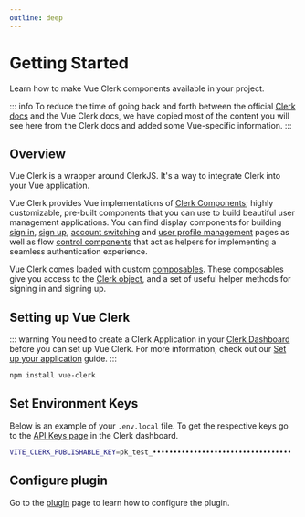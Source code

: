 ```yaml
---
outline: deep
---
```


# Getting Started

Learn how to make Vue Clerk components available in your project.

::: info
To reduce the time of going back and forth between the official [Clerk docs](https://clerk.com/docs) and the Vue Clerk docs, we have copied most of the content you will see here from the Clerk docs and added some Vue-specific information.
:::

## Overview

Vue Clerk is a wrapper around ClerkJS. It's a way to integrate Clerk into your Vue application.

Vue Clerk provides Vue implementations of [Clerk Components](https://clerk.com/components/sign-in); highly customizable, pre-built components that you can use to build beautiful user management applications. You can find display components for building [sign in](https://clerk.com/components/sign-in), [sign up](https://clerk.com/components/sign-up), [account switching](https://clerk.com/components/user-button) and [user profile management](https://clerk.com/components/user-profile) pages as well as flow [control components](https://clerk.com/docs/component-reference/clerk-loaded) that act as helpers for implementing a seamless authentication experience.

Vue Clerk comes loaded with custom [composables](/composables/use-clerk.html). These composables give you access to the [Clerk object](https://clerk.com/docs/reference/clerkjs/clerk), and a set of useful helper methods for signing in and signing up.

## Setting up Vue Clerk

::: warning
You need to create a Clerk Application in your [Clerk Dashboard](https://dashboard.clerk.com/) before you can set up Vue Clerk. For more information, check out our [Set up your application](https://clerk.com/docs/authentication/set-up-your-application) guide.
:::

```bash
npm install vue-clerk
```

## Set Environment Keys

Below is an example of your `.env.local` file. To get the respective keys go to the [API Keys page](https://dashboard.clerk.com/last-active?path=api-keys) in the Clerk dashboard.

```bash
VITE_CLERK_PUBLISHABLE_KEY=pk_test_••••••••••••••••••••••••••••••••••
```

## Configure plugin

Go to the [plugin](/plugin) page to learn how to configure the plugin.
